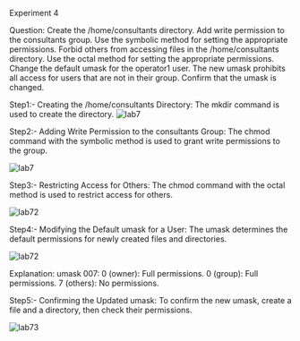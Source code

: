 Experiment 4

Question: Create the /home/consultants directory. Add write permission to the consultants group. Use the symbolic method for setting the appropriate permissions. Forbid others from accessing files in the /home/consultants directory. Use the octal method for setting the appropriate permissions. Change the default umask for the operator1 user. The new umask prohibits all access for users that are not in their group. Confirm that the umask is changed.

Step1:- Creating the /home/consultants Directory: The mkdir command is used to create the directory.
![lab7](https://github.com/user-attachments/assets/c03b0358-014a-4cab-a36a-0db7ad20b9f4)


Step2:- Adding Write Permission to the consultants Group: The chmod command with the symbolic method is used to grant write permissions to the group.


![lab7](https://github.com/user-attachments/assets/51a13bc5-82c8-4474-a055-d895deb6a695)



Step3:- Restricting Access for Others: The chmod command with the octal method is used to restrict access for others.

![lab72](https://github.com/user-attachments/assets/d30f0a8e-8102-46f5-be93-3fe5dea4c7aa)

Step4:- Modifying the Default umask for a User: The umask determines the default permissions for newly created files and directories.

![lab72](https://github.com/user-attachments/assets/8bdc7993-eeaa-45b8-a9bf-5b7be1239216)

Explanation: umask 007: 0 (owner): Full permissions. 0 (group): Full permissions. 7 (others): No permissions.

Step5:- Confirming the Updated umask: To confirm the new umask, create a file and a directory, then check their permissions.

![lab73](https://github.com/user-attachments/assets/fb1f7589-c2df-46b7-81d9-942de79836d4)






